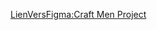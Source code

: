 [LienVersFigma:Craft Men Project](https://www.figma.com/design/VpM5BJx7LlMpeqi3J7YRAy/CraftMen?node-id=0-1&node-type=canvas&t=l2Nfg7nC8POmToV9-0)

